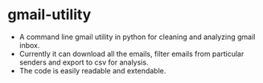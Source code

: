 # gmail-utility
 * A command line gmail utility in python for cleaning and analyzing gmail inbox.
 * Currently it can download all the emails, filter emails from particular senders and export to csv for analysis.
 * The code is easily readable and extendable.
